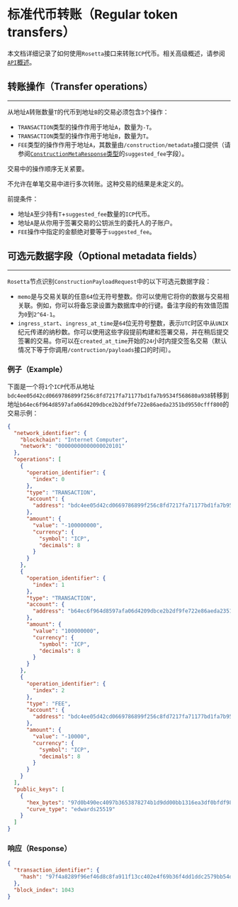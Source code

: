 # 标准代币转账（Regular token transfers）

本文档详细记录了如何使用`Rosetta`接口来转账`ICP`代币。相关高级概述，请参阅[`API`概述](https://www.rosetta-api.org/docs/construction_api_introduction.html)。

## 转账操作（Transfer operations）

-----

从地址`A`转账数量`T`的代币到地址`B`的交易必须包含`3`个操作：

- `TRANSACTION`类型的操作作用于地址`A`，数量为`-T`。
- `TRANSACTION`类型的操作作用于地址`B`，数量为`T`。
- `FEE`类型的操作作用于地址`A`，其数量由`/construction/metadata`接口提供（请参阅[`ConstructionMetaResponse`类型](https://www.rosetta-api.org/docs/models/ConstructionMetadataResponse.html)的`suggested_fee`字段）。

交易中的操作顺序无关紧要。

不允许在单笔交易中进行多次转账。这种交易的结果是未定义的。

前提条件：

- 地址`A`至少持有`T`+`suggested_fee`数量的`ICP`代币。
- 地址`A`是从你用于签署交易的公钥派生的委托人的子账户。
- `FEE`操作中指定的金额绝对要等于`suggested_fee`。

## 可选元数据字段（Optional metadata fields）

------

`Rosetta`节点识别`ConstructionPayloadRequest`中的以下可选元数据字段：

- `memo`是与交易关联的任意`64`位无符号整数。你可以使用它将你的数据与交易相关联。例如，你可以将备忘录设置为数据库中的行键。备注字段的有效值范围为`0`到`2^64-1`。
- `ingress_start`、`ingress_at_time`是`64`位无符号整数，表示`UTC`时区中从`UNIX`纪元传递的纳秒数。你可以使用这些字段提前构建和签署交易，并在稍后提交签署的交易。你可以在`created_at_time`开始的`24`小时内提交签名交易（默认情况下等于你调用`/contruction/payloads`接口的时间）。

### 例子（Example）

下面是一个将`1`个`ICP`代币从地址`bdc4ee05d42cd0669786899f256c8fd7217fa71177bd1fa7b9534f568680a938`转移到地址`b64ec6f964d8597afa06d4209dbce2b2df9fe722e86aeda2351bd9550cfff800`的交易示例：

``` json
{
  "network_identifier": {
    "blockchain": "Internet Computer",
    "network": "00000000000000020101"
  },
  "operations": [
    {
      "operation_identifier": {
        "index": 0
      },
      "type": "TRANSACTION",
      "account": {
        "address": "bdc4ee05d42cd0669786899f256c8fd7217fa71177bd1fa7b9534f568680a938"
      },
      "amount": {
        "value": "-100000000",
        "currency": {
          "symbol": "ICP",
          "decimals": 8
        }
      }
    },
    {
      "operation_identifier": {
        "index": 1
      },
      "type": "TRANSACTION",
      "account": {
        "address": "b64ec6f964d8597afa06d4209dbce2b2df9fe722e86aeda2351bd95500cf15f8"
      },
      "amount": {
        "value": "100000000",
        "currency": {
          "symbol": "ICP",
          "decimals": 8
        }
      }
    },
    {
      "operation_identifier": {
        "index": 2
      },
      "type": "FEE",
      "account": {
        "address": "bdc4ee05d42cd0669786899f256c8fd7217fa71177bd1fa7b9534f568680a938"
      },
      "amount": {
        "value": "-10000",
        "currency": {
          "symbol": "ICP",
          "decimals": 8
        }
      }
    }
  ],
  "public_keys": [
    {
      "hex_bytes": "97d0b490ec4097b3653878274b1d9dd00bb1316ea3df0bfdf98327ef68fade63",
      "curve_type": "edwards25519"
    }
  ]
}
```

### 响应（Response）

``` json
{
  "transaction_identifier": {
    "hash": "97f4a8289f96ef46d8c8fa911f13cc402e4f69b36f4dd1ddc2579bb54dba5557"
  },
  "block_index": 1043
}
```